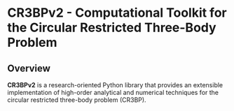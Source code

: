 # CR3BPv2 - Computational Toolkit for the Circular Restricted Three-Body Problem

## Overview

**CR3BPv2** is a research-oriented Python library that provides an extensible implementation of high-order analytical and numerical techniques for the circular restricted three-body problem (CR3BP).

